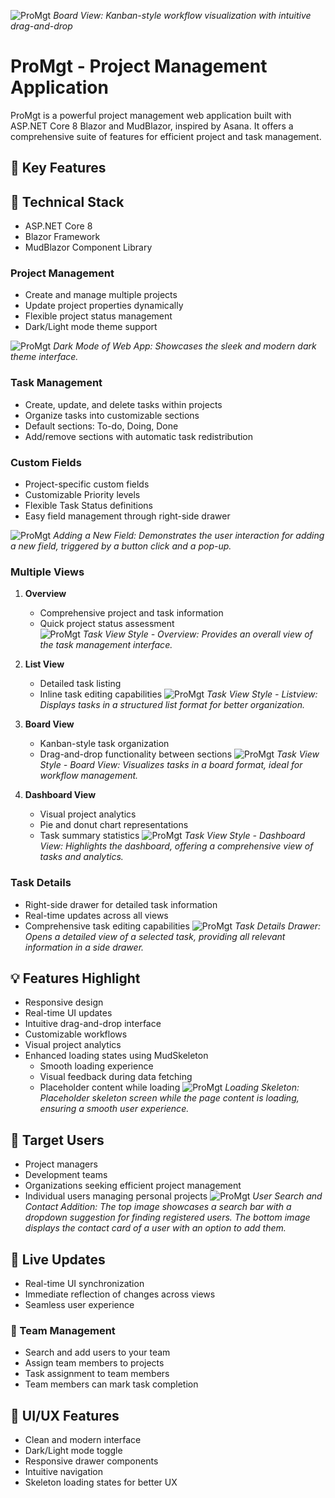 ![ProMgt](KanbanView.PNG)
*Board View: Kanban-style workflow visualization with intuitive drag-and-drop*
# ProMgt - Project Management Application
 
ProMgt is a powerful project management web application built with ASP.NET Core 8 Blazor and MudBlazor, inspired by Asana. It offers a comprehensive suite of features for efficient project and task management.

## 🌟 Key Features

## 🚀 Technical Stack
- ASP.NET Core 8
- Blazor Framework
- MudBlazor Component Library
  
### Project Management
- Create and manage multiple projects
- Update project properties dynamically
- Flexible project status management
- Dark/Light mode theme support

![ProMgt](Dark_theme.PNG)
*Dark Mode of Web App: Showcases the sleek and modern dark theme interface.*

### Task Management
- Create, update, and delete tasks within projects
- Organize tasks into customizable sections
- Default sections: To-do, Doing, Done
- Add/remove sections with automatic task redistribution

### Custom Fields
- Project-specific custom fields
- Customizable Priority levels
- Flexible Task Status definitions
- Easy field management through right-side drawer

![ProMgt](Custom_fields.PNG)
*Adding a New Field: Demonstrates the user interaction for adding a new field, triggered by a button click and a pop-up.*

### Multiple Views
1. **Overview**
   - Comprehensive project and task information
   - Quick project status assessment  
![ProMgt](Project_overview.PNG)
*Task View Style - Overview: Provides an overall view of the task management interface.*

2. **List View**
   - Detailed task listing
   - Inline task editing capabilities
![ProMgt](List.PNG)
*Task View Style - Listview: Displays tasks in a structured list format for better organization.*

3. **Board View**
   - Kanban-style task organization
   - Drag-and-drop functionality between sections
![ProMgt](Board.PNG)
*Task View Style - Board View: Visualizes tasks in a board format, ideal for workflow management.*

4. **Dashboard View**
   - Visual project analytics
   - Pie and donut chart representations
   - Task summary statistics
![ProMgt](Dashboard.PNG)
*Task View Style - Dashboard View: Highlights the dashboard, offering a comprehensive view of tasks and analytics.*

### Task Details
- Right-side drawer for detailed task information
- Real-time updates across all views
- Comprehensive task editing capabilities
![ProMgt](Task_drawer.PNG)
*Task Details Drawer: Opens a detailed view of a selected task, providing all relevant information in a side drawer.*

## 💡 Features Highlight
- Responsive design
- Real-time UI updates
- Intuitive drag-and-drop interface
- Customizable workflows
- Visual project analytics
- Enhanced loading states using MudSkeleton
  - Smooth loading experience
  - Visual feedback during data fetching
  - Placeholder content while loading
![ProMgt](Skeleton.PNG)
*Loading Skeleton: Placeholder skeleton screen while the page content is loading, ensuring a smooth user experience.*

## 🎯 Target Users
- Project managers
- Development teams
- Organizations seeking efficient project management
- Individual users managing personal projects
![ProMgt](Contact.PNG)
*User Search and Contact Addition: The top image showcases a search bar with a dropdown suggestion for finding registered users. The bottom image displays the contact card of a user with an option to add them.*

## 🔄 Live Updates
- Real-time UI synchronization
- Immediate reflection of changes across views
- Seamless user experience

### 👥 Team Management
- Search and add users to your team
- Assign team members to projects
- Task assignment to team members
- Team members can mark task completion

## 🎨 UI/UX Features
- Clean and modern interface
- Dark/Light mode toggle
- Responsive drawer components
- Intuitive navigation
- Skeleton loading states for better UX
